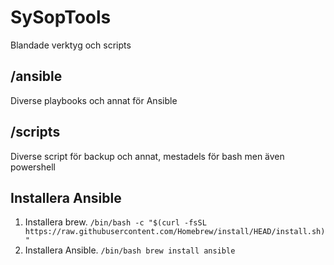 # SySopTools

Blandade verktyg och scripts

## /ansible
Diverse playbooks och annat för Ansible
## /scripts
Diverse script för backup och annat, mestadels för bash men även powershell

## Installera Ansible
 1. Installera brew.  ``` /bin/bash -c "$(curl -fsSL https://raw.githubusercontent.com/Homebrew/install/HEAD/install.sh)" ```
 3. Installera Ansible. ``` /bin/bash brew install ansible ```
